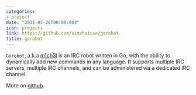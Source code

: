 ```yaml
---
categories:
- project
date: "2011-01-26T00:00:00Z"
icon: projects
link: https://github.com/aimxhaisse/gorobot
title: gorobot
---
```


`Gorobot`, a.k.a [m1ch3l](http://m1ch3l.biz) is an IRC robot written
in Go, with the ability to dynamically add new commands in any
language. It supports multiple IRC servers, multiple IRC channels, and
can be administered via a dedicated IRC channel.

More on [github](https://github.com/aimxhaisse/gorobot).
